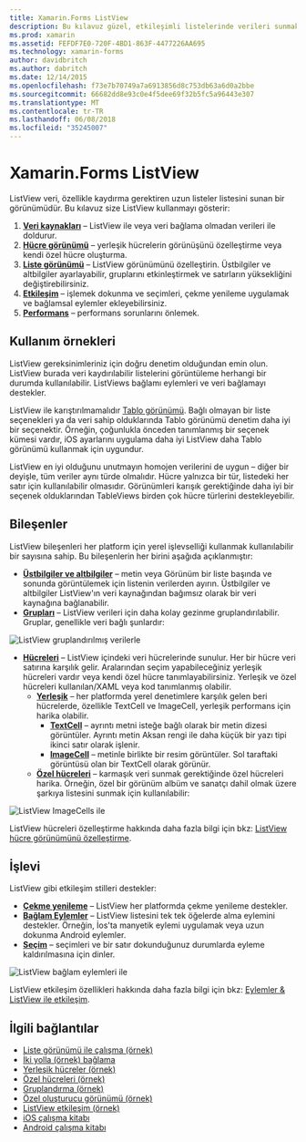 ```yaml
---
title: Xamarin.Forms ListView
description: Bu kılavuz güzel, etkileşimli listelerinde verileri sunmak için kullanılan Xamarin.Forms ListView tanıtır.
ms.prod: xamarin
ms.assetid: FEFDF7E0-720F-4BD1-863F-4477226AA695
ms.technology: xamarin-forms
author: davidbritch
ms.author: dabritch
ms.date: 12/14/2015
ms.openlocfilehash: f73e7b70749a7a6913856d8c753db63a6d0a2bbe
ms.sourcegitcommit: 66682dd8e93c0e4f5dee69f32b5fc5a96443e307
ms.translationtype: MT
ms.contentlocale: tr-TR
ms.lasthandoff: 06/08/2018
ms.locfileid: "35245007"
---
```

# <a name="xamarinforms-listview"></a>Xamarin.Forms ListView

ListView veri, özellikle kaydırma gerektiren uzun listeler listesini sunan bir görünümüdür. Bu kılavuz size ListView kullanmayı gösterir:

1. **[Veri kaynakları](data-and-databinding.md)**  &ndash; ListView ile veya veri bağlama olmadan verileri ile doldurur.
2. **[Hücre görünümü](customizing-cell-appearance.md)**  &ndash; yerleşik hücrelerin görünüşünü özelleştirme veya kendi özel hücre oluşturma.
3. **[Liste görünümü](customizing-list-appearance.md)**  &ndash; ListView görünümünü özelleştirin. Üstbilgiler ve altbilgiler ayarlayabilir, gruplarını etkinleştirmek ve satırların yüksekliğini değiştirebilirsiniz.
4. **[Etkileşim](interactivity.md)**  &ndash; işlemek dokunma ve seçimleri, çekme yenileme uygulamak ve bağlamsal eylemler ekleyebilirsiniz.
5. **[Performans](performance.md)**  &ndash; performans sorunlarını önlemek.

## <a name="use-cases"></a>Kullanım örnekleri
ListView gereksinimleriniz için doğru denetim olduğundan emin olun. ListView burada veri kaydırılabilir listelerini görüntüleme herhangi bir durumda kullanılabilir. ListViews bağlamı eylemleri ve veri bağlamayı destekler.

ListView ile karıştırılmamalıdır [Tablo görünümü](~/xamarin-forms/user-interface/tableview.md). Bağlı olmayan bir liste seçenekleri ya da veri sahip olduklarında Tablo görünümü denetim daha iyi bir seçenektir. Örneğin, çoğunlukla önceden tanımlanmış bir seçenek kümesi vardır, iOS ayarlarını uygulama daha iyi ListView daha Tablo görünümü kullanmak için uygundur.

ListView en iyi olduğunu unutmayın homojen verilerini de uygun &ndash; diğer bir deyişle, tüm veriler aynı türde olmalıdır. Hücre yalnızca bir tür, listedeki her satır için kullanılabilir olmasıdır. Görünümleri karışık gerektiğinde daha iyi bir seçenek olduklarından TableViews birden çok hücre türlerini destekleyebilir.


## <a name="components"></a>Bileşenler
ListView bileşenleri her platform için yerel işlevselliği kullanmak kullanılabilir bir sayısına sahip. Bu bileşenlerin her birini aşağıda açıklanmıştır:

- **[Üstbilgiler ve altbilgiler](customizing-list-appearance.md#Headers_and_Footers)**  &ndash; metin veya Görünüm bir liste başında ve sonunda görüntülemek için listenin verilerden ayırın. Üstbilgiler ve altbilgiler ListView'ın veri kaynağından bağımsız olarak bir veri kaynağına bağlanabilir.
- **[Grupları](customizing-list-appearance.md#Grouping)**  &ndash; ListView verileri için daha kolay gezinme gruplandırılabilir. Gruplar, genellikle veri bağlı şunlardır:

![](images/grouping-depth.png "ListView gruplandırılmış verilerle")

- **[Hücreleri](customizing-cell-appearance.md)**  &ndash; ListView içindeki veri hücrelerinde sunulur. Her bir hücre veri satırına karşılık gelir. Aralarından seçim yapabileceğiniz yerleşik hücreleri vardır veya kendi özel hücre tanımlayabilirsiniz. Yerleşik ve özel hücreleri kullanılan/XAML veya kod tanımlanmış olabilir.
  - **[Yerleşik](customizing-cell-appearance.md#Built_in_Cells)**  &ndash; her platformda yerel denetimlere karşılık gelen beri hücrelerde, özellikle TextCell ve ImageCell, yerleşik performans için harika olabilir.
       - **[TextCell](customizing-cell-appearance.md#TextCell)**  &ndash; ayrıntı metni isteğe bağlı olarak bir metin dizesi görüntüler. Ayrıntı metin Aksan rengi ile daha küçük bir yazı tipi ikinci satır olarak işlenir.
       - **[ImageCell](customizing-cell-appearance.md#ImageCell)**  &ndash; metinle birlikte bir resim görüntüler. Sol taraftaki görüntüsü olan bir TextCell olarak görünür.
  - **[Özel hücreleri](customizing-cell-appearance.md#customcells)**  &ndash; karmaşık veri sunmak gerektiğinde özel hücreleri harika. Örneğin, özel bir görünüm albüm ve sanatçı dahil olmak üzere şarkıya listesini sunmak için kullanılabilir:

![](images/image-cell-default.png "ListView ImageCells ile")

ListView hücreleri özelleştirme hakkında daha fazla bilgi için bkz: [ListView hücre görünümünü özelleştirme](customizing-cell-appearance.md).

## <a name="functionality"></a>İşlevi
ListView gibi etkileşim stilleri destekler:

- **[Çekme yenileme](interactivity.md#Pull_to_Refresh)**  &ndash; ListView her platformda çekme yenileme destekler.
- **[Bağlam Eylemler](interactivity.md#Context_Actions)**  &ndash; ListView listesini tek tek öğelerde alma eylemini destekler. Örneğin, İos'ta manyetik eylemi uygulamak veya uzun dokunma Android eylemler.
- **[Seçim](interactivity.md#selectiontaps)**  &ndash; seçimleri ve bir satır dokunduğunuz durumlarda eyleme kaldırılmasına için dinler.

![](images/context-default.png "ListView bağlam eylemleri ile")

ListView etkileşim özellikleri hakkında daha fazla bilgi için bkz: [Eylemler & ListView ile etkileşim](interactivity.md).


## <a name="related-links"></a>İlgili bağlantılar

- [Liste görünümü ile çalışma (örnek)](https://developer.xamarin.com/samples/WorkingWithListview)
- [İki yolla (örnek) bağlama](https://developer.xamarin.com/samples/xamarin-forms/UserInterface/ListView/SwitchEntryTwoBinding)
- [Yerleşik hücreler (örnek)](https://developer.xamarin.com/samples/xamarin-forms/UserInterface/ListView/BuiltInCells)
- [Özel hücreleri (örnek)](https://developer.xamarin.com/samples/xamarin-forms/UserInterface/ListView/CustomCells)
- [Gruplandırma (örnek)](https://developer.xamarin.com/samples/xamarin-forms/UserInterface/ListView/Grouping)
- [Özel oluşturucu görünümü (örnek)](https://developer.xamarin.com/samples/xamarin-forms/UserInterface/ListView/WorkingWithListviewNative)
- [ListView etkileşim (örnek)](https://developer.xamarin.com/samples/xamarin-forms/UserInterface/ListView/interactivity)
- [iOS çalışma kitabı](https://developer.xamarin.com/workbooks/xamarin-forms/user-interface/listview/ListView1-ios.workbook)
- [Android çalışma kitabı](https://developer.xamarin.com/workbooks/xamarin-forms/user-interface/listview/ListView1-android.workbook)
